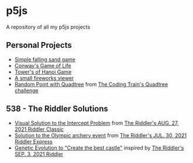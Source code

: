 # p5js
A repository of all my p5js projects

## Personal Projects
 - [Simple falling sand game](/Sand/)
 - [Conway's Game of Life](/Game_of_Life/)
 - [Tower's of Hanoi Game](/Towers_of_Hanoi/)
 - [A small fireworks viewer](/Fireworks/)
 - [Random Point with Quadtree](/Quad_Tree/) from [The Coding Train's Quadtree challenge](https://www.youtube.com/watch?v=OJxEcs0w_kE)

## 538 - The Riddler Solutions
 - [Visual Solution to the Intercept Problem](/Runner/) from [The Riddler's AUG. 27, 2021 Riddler Classic](https://fivethirtyeight.com/features/can-you-draft-a-riddler-fantasy-football-dream-team/) 
 - [Solution to the Olympic archery event](/Arrow_Contest/) from [The Riddler's JUL. 30, 2021 Riddler Express](https://fivethirtyeight.com/features/will-riddler-nation-win-gold-in-archery/) 
 - [Genetic Evolution to "Create the best castle"](/Castles/) inspired by [The Riddler's SEP. 3, 2021 Riddler](https://fivethirtyeight.com/features/the-sixth-battle-for-riddler-nation/) 
